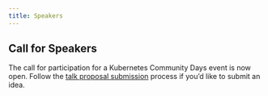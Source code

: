 ```yaml
---
title: Speakers
---
```


## Call for Speakers

The call for participation for a Kubernetes Community Days event is now open. 
Follow the [talk proposal submission](/cfp.md) process if you’d like to submit an idea.
